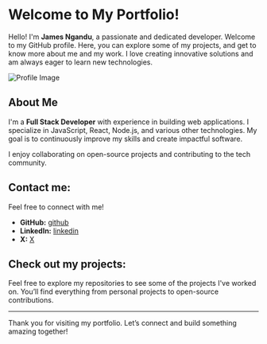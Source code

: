 # Welcome to My Portfolio!

Hello! I'm **James Ngandu**, a passionate and dedicated developer. Welcome to my GitHub profile. Here, you can explore some of my projects, and get to know more about me and my work. I love creating innovative solutions and am always eager to learn new technologies.

![Profile Image](https://res.cloudinary.com/dicfffpsh/image/upload/v1742247307/image2_xbqpfv.jpg)

## About Me

I'm a **Full Stack Developer** with experience in building web applications. I specialize in JavaScript, React, Node.js, and various other technologies. My goal is to continuously improve my skills and create impactful software.

I enjoy collaborating on open-source projects and contributing to the tech community.

## Contact me:

Feel free to connect with me!

- **GitHub:** [github](https://github.com/mukuvi)
- **LinkedIn:** [linkedin](https://www.linkedin.com/in/james-ngandu)
- **X:** [X](https://twitter.com/Mukuvi_)

## Check out my projects:

Feel free to explore my repositories to see some of the projects I've worked on. You’ll find everything from personal projects to open-source contributions.

---

Thank you for visiting my portfolio. Let’s connect and build something amazing together!
